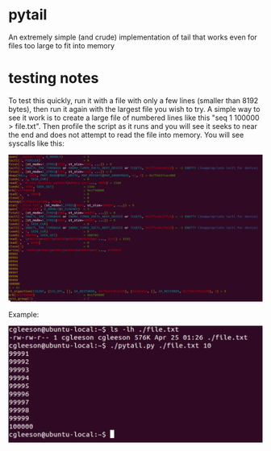 # pytail
An extremely simple (and crude) implementation of tail that works even for files too large to fit into memory
# testing notes
To test this quickly, run it with a file with only a few lines (smaller than 8192 bytes), then run it again with the largest file you wish to try.  A simple way to see it work is to create a large file of numbered lines like this "seq 1 100000 > file.txt".  Then profile the script as it runs and you will see it seeks to near the end and does not attempt to read the file into memory.  You will see syscalls like this:

<img src="https://github.com/randomInteger/pytail/blob/master/syscalls.png" width="600" heighth="400">

Example:

<img src="https://github.com/randomInteger/pytail/blob/master/example.png" width="600" heighth="400">
